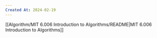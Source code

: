 ```yaml
---
Created At: 2024-02-19
---
```


[[Algorithm/MIT 6.006 Introduction to Algorithms/README|MIT 6.006 Introduction to Algorithms]]
